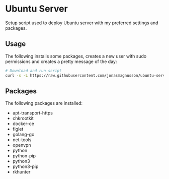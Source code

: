 # Ubuntu Server

Setup script used to deploy Ubuntu server with my preferred settings and packages.

## Usage

The following installs some packages, creates a new user with sudo permissions and creates a pretty message of the day:

```bash
# Download and run script
curl -s -L https://raw.githubusercontent.com/jonasmagnusson/ubuntu-server/main/setup.sh | bash
```

## Packages

The following packages are installed:

* apt-transport-https
* chkrootkit
* docker-ce
* figlet
* golang-go
* net-tools
* openvpn
* python
* python-pip
* python3
* python3-pip
* rkhunter
